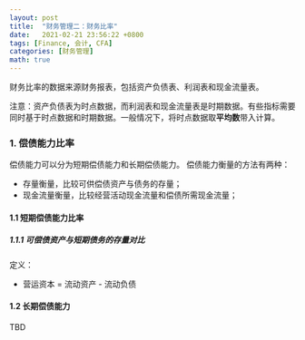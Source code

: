 ```yaml
---
layout: post
title:  "财务管理二：财务比率"
date:   2021-02-21 23:56:22 +0800
tags: [Finance, 会计, CFA]
categories: [财务管理]
math: true
---
```


财务比率的数据来源财务报表，包括资产负债表、利润表和现金流量表。

注意：资产负债表为时点数据，而利润表和现金流量表是时期数据。有些指标需要同时基于时点数据和时期数据。一般情况下，将时点数据取**平均数**带入计算。


### 1. 偿债能力比率

偿债能力可以分为短期偿债能力和长期偿债能力。 偿债能力衡量的方法有两种：   
- 存量衡量，比较可供偿债资产与债务的存量；
- 现金流量衡量，比较经营活动现金流量和偿债所需现金流量；


#### 1.1 短期偿债能力比率

##### 1.1.1 可偿债资产与短期债务的存量对比

定义： 
- 营运资本 = 流动资产 - 流动负债


#### 1.2 长期偿债能力


TBD

